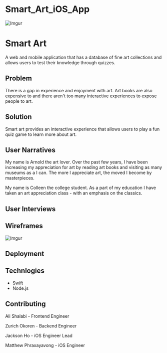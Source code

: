 # Smart_Art_iOS_App
![Imgur](https://i.imgur.com/VYeYwHO.png?1)

# Smart Art


A web and mobile application that has a database of fine art collections and allows users to test their knowledge through quizzes.

## Problem
There is a gap in experience and enjoyment with art. Art books are also expensive to and there aren't too many interactive experiences to expose people to art.

## Solution
Smart art provides an interactive experience that allows users to play a fun quiz game to learn more about art.

## User Narratives
My name is Arnold the art lover. Over the past few years, I have been increasing my appreciation for art by reading art books and visiting as many museums as a I can. The more I appreciate art, the moved I become by masterpieces.

My name is Colleen the college student. As a part of my education I have taken an art appreciation class - with an emphasis on the classics.


## User Interviews

## Wireframes
![Imgur](https://i.imgur.com/pu7nWrG.png)


## Deployment


## Technlogies
 - Swift
 - Node.js

## Contributing


Ali Shalabi - Frontend Engineer

Zurich Okoren - Backend Engineer

Jackson Ho - iOS Engineer Lead

Matthew Phraxayavong - iOS Engineer


